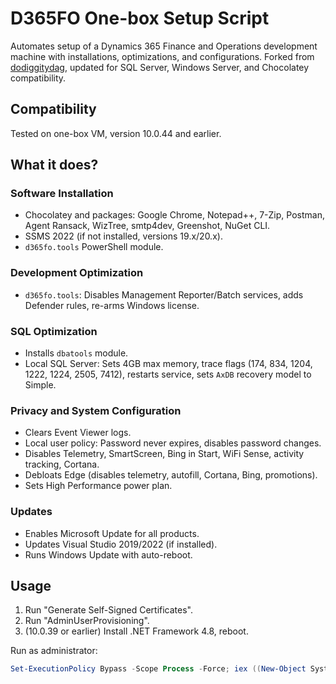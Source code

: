 # D365FO One-box Setup Script

Automates setup of a Dynamics 365 Finance and Operations development machine with installations, optimizations, and configurations.
Forked from [dodiggitydag](https://github.com/dodiggitydag), updated for SQL Server, Windows Server, and Chocolatey compatibility.

## Compatibility

Tested on one-box VM, version 10.0.44 and earlier.

## What it does?

### Software Installation

- Chocolatey and packages: Google Chrome, Notepad++, 7-Zip, Postman, Agent Ransack, WizTree, smtp4dev, Greenshot, NuGet CLI.
- SSMS 2022 (if not installed, versions 19.x/20.x).
- `d365fo.tools` PowerShell module.

### Development Optimization

- `d365fo.tools`: Disables Management Reporter/Batch services, adds Defender rules, re-arms Windows license.

### SQL Optimization

- Installs `dbatools` module.
- Local SQL Server: Sets 4GB max memory, trace flags (174, 834, 1204, 1222, 1224, 2505, 7412), restarts service, sets `AxDB` recovery model to Simple.

### Privacy and System Configuration

- Clears Event Viewer logs.
- Local user policy: Password never expires, disables password changes.
- Disables Telemetry, SmartScreen, Bing in Start, WiFi Sense, activity tracking, Cortana.
- Debloats Edge (disables telemetry, autofill, Cortana, Bing, promotions).
- Sets High Performance power plan.

### Updates

- Enables Microsoft Update for all products.
- Updates Visual Studio 2019/2022 (if installed).
- Runs Windows Update with auto-reboot.

## Usage

1. Run "Generate Self-Signed Certificates".
2. Run "AdminUserProvisioning".
3. (10.0.39 or earlier) Install .NET Framework 4.8, reboot.

Run as administrator:

```powershell
Set-ExecutionPolicy Bypass -Scope Process -Force; iex ((New-Object System.Net.WebClient).DownloadString('https://raw.githubusercontent.com/Oglaf/D365FO-Prepare-D365DevelopmentMachine/master/Prepare-D365DevelopmentMachine.ps1'))
```
